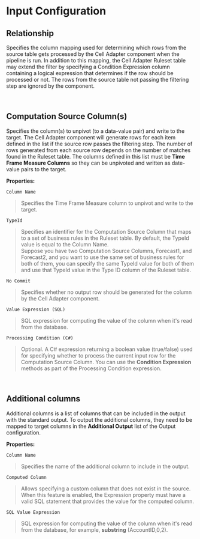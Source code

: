
# Input Configuration

## Relationship

Specifies the column mapping used for determining which rows from the source table gets processed by the Cell Adapter component when the pipeline is run. In addition to this mapping, the Cell Adapter Ruleset table may extend the filter by specifying a Condition Expression column containing a logical expression that determines if the row should be processed or not. The rows from the source table not passing the filtering step are ignored by the component.	

<br/>

## Computation Source Column(s)

Specifies the column(s) to unpivot (to a data-value pair) and write to the target. The Cell Adapter component will generate rows for each item defined in the list if the source row passes the filtering step. The number of rows generated from each source row depends on the number of matches found in the Ruleset table. The columns defined in this list must be **Time Frame Measure Columns** so they can be unpivoted and written as date-value pairs to the target.

**Properties:**

``Column Name``  
>Specifies the Time Frame Measure column to unpivot and write to the target.

``TypeId``  
>Specifies an identifier for the Computation Source Column that maps to a set of business rules in the Ruleset table. By default, the TypeId value is equal to the Column Name.  
>Suppose you have two Computation Source Columns, Forecast1, and Forecast2, and you want to use the same set of business rules for both of them, you can specify the same TypeId value for both of them and use that TypeId value in the Type ID column of the Ruleset table.

``No Commit``  
>Specifies whether no output row should be generated for the column by the Cell Adapter component.

``Value Expression (SQL)``  
>SQL expression for computing the value of the column when it's read from the database.

``Processing Condition (C#)``  
>Optional. A C# expression returning a boolean value (true/false) used for specifying whether to process the current input row for the Computation Source Column. You can use the **Condition Expression** methods as part of the Processing Condition expression. 




<br/>

## Additional columns

Additional columns is a list of columns that can be included in the output with the standard output. To output the additional columns, they need to be mapped to target columns in the **Additional Output** list of the Output configuration.

**Properties:**

``Column Name``  
>Specifies the name of the additional column to include in the output.

``Computed Column``  
>Allows specifying a custom column that does not exist in the source. When this feature is enabled, the Expression property must have a valid SQL statement that provides the value for the computed column.

``SQL Value Expression``  
>SQL expression for computing the value of the column when it's read from the database, for example, **substring** (AccountID,0,2).